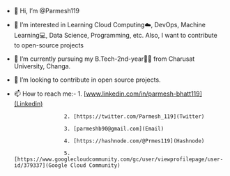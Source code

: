 - 👋 Hi, I’m @Parmesh119
- 👀 I’m interested in Learning Cloud Computing☁️, DevOps, Machine Learning💻, Data Science, Programming, etc. Also, I want to contribute to open-source projects
- 🌱 I’m currently pursuing my B.Tech-2nd-year👨‍🎓 from Charusat University, Changa.
- 💞️ I’m looking to contribute in open source projects.
- 📫 How to reach me:-
                      1. [www.linkedin.com/in/parmesh-bhatt119](Linkedin)

                      2. [https://twitter.com/Parmesh_119](Twitter)

                      3. [parmeshb90@gmail.com](Email)
                      
                      4. [https://hashnode.com/@Prmes119](Hashnode)
                      
                      5. [https://www.googlecloudcommunity.com/gc/user/viewprofilepage/user-id/379337](Google Cloud Community)
